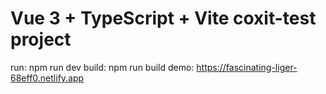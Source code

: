 # Vue 3 + TypeScript + Vite coxit-test project

run: npm run dev
build: npm run build
demo: https://fascinating-liger-68eff0.netlify.app


